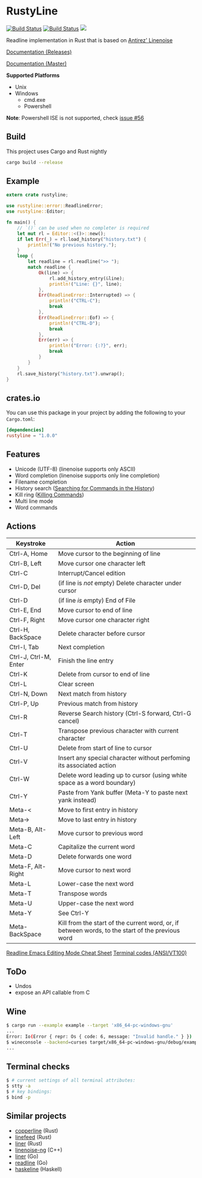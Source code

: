 # RustyLine
[![Build Status](https://travis-ci.org/gwenn/rustyline.svg?branch=master)](https://travis-ci.org/gwenn/rustyline)
[![Build Status](https://ci.appveyor.com/api/projects/status/github/gwenn/rustyline?branch=master&svg=true)](https://ci.appveyor.com/project/gwenn/rustyline)
[![](http://meritbadge.herokuapp.com/rustyline)](https://crates.io/crates/rustyline)

Readline implementation in Rust that is based on [Antirez' Linenoise](https://github.com/antirez/linenoise)

[Documentation (Releases)](https://docs.rs/rustyline)

[Documentation (Master)](https://kkawakam.github.io/rustyline/rustyline/)

**Supported Platforms**
* Unix
* Windows
   * cmd.exe
   * Powershell

**Note**: Powershell ISE is not supported, check [issue #56](https://github.com/kkawakam/rustyline/issues/56)

## Build
This project uses Cargo and Rust nightly
```bash
cargo build --release
```

## Example
```rust
extern crate rustyline;

use rustyline::error::ReadlineError;
use rustyline::Editor;

fn main() {
    // `()` can be used when no completer is required
    let mut rl = Editor::<()>::new();
    if let Err(_) = rl.load_history("history.txt") {
        println!("No previous history.");
    }
    loop {
        let readline = rl.readline(">> ");
        match readline {
            Ok(line) => {
                rl.add_history_entry(&line);
                println!("Line: {}", line);
            },
            Err(ReadlineError::Interrupted) => {
                println!("CTRL-C");
                break
            },
            Err(ReadlineError::Eof) => {
                println!("CTRL-D");
                break
            },
            Err(err) => {
                println!("Error: {:?}", err);
                break
            }
        }
    }
    rl.save_history("history.txt").unwrap();
}
```
                          
## crates.io
You can use this package in your project by adding the following
to your `Cargo.toml`:

```toml
[dependencies]
rustyline = "1.0.0"
```

## Features

 - Unicode (UTF-8) (linenoise supports only ASCII)
 - Word completion (linenoise supports only line completion)
 - Filename completion
 - History search ([Searching for Commands in the History](http://cnswww.cns.cwru.edu/php/chet/readline/readline.html#SEC8))
 - Kill ring ([Killing Commands](http://cnswww.cns.cwru.edu/php/chet/readline/readline.html#IDX3))
 - Multi line mode
 - Word commands

## Actions

Keystroke    | Action
---------    | ------
Ctrl-A, Home | Move cursor to the beginning of line
Ctrl-B, Left | Move cursor one character left
Ctrl-C       | Interrupt/Cancel edition
Ctrl-D, Del  | (if line is *not* empty) Delete character under cursor
Ctrl-D       | (if line *is* empty) End of File
Ctrl-E, End  | Move cursor to end of line
Ctrl-F, Right| Move cursor one character right
Ctrl-H, BackSpace | Delete character before cursor
Ctrl-I, Tab  | Next completion
Ctrl-J, Ctrl-M, Enter | Finish the line entry
Ctrl-K       | Delete from cursor to end of line
Ctrl-L       | Clear screen
Ctrl-N, Down | Next match from history
Ctrl-P, Up   | Previous match from history
Ctrl-R       | Reverse Search history (Ctrl-S forward, Ctrl-G cancel)
Ctrl-T       | Transpose previous character with current character
Ctrl-U       | Delete from start of line to cursor
Ctrl-V       | Insert any special character without perfoming its associated action
Ctrl-W       | Delete word leading up to cursor (using white space as a word boundary)
Ctrl-Y       | Paste from Yank buffer (Meta-Y to paste next yank instead)
Meta-<       | Move to first entry in history
Meta->       | Move to last entry in history
Meta-B, Alt-Left | Move cursor to previous word
Meta-C       | Capitalize the current word
Meta-D       | Delete forwards one word
Meta-F, Alt-Right | Move cursor to next word
Meta-L       | Lower-case the next word
Meta-T       | Transpose words
Meta-U       | Upper-case the next word
Meta-Y       | See Ctrl-Y
Meta-BackSpace | Kill from the start of the current word, or, if between words, to the start of the previous word

[Readline Emacs Editing Mode Cheat Sheet](http://www.catonmat.net/download/readline-emacs-editing-mode-cheat-sheet.pdf)
[Terminal codes (ANSI/VT100)](http://wiki.bash-hackers.org/scripting/terminalcodes)

## ToDo

 - Undos
 - expose an API callable from C

## Wine

```sh
$ cargo run --example example --target 'x86_64-pc-windows-gnu'
...
Error: Io(Error { repr: Os { code: 6, message: "Invalid handle." } })
$ wineconsole --backend=curses target/x86_64-pc-windows-gnu/debug/examples/example.exe
...
```

## Terminal checks

```sh
$ # current settings of all terminal attributes:
$ stty -a
$ # key bindings:
$ bind -p
```

## Similar projects

 - [copperline](https://github.com/srijs/rust-copperline) (Rust)
 - [linefeed](https://github.com/murarth/linefeed) (Rust)
 - [liner](https://github.com/MovingtoMars/liner) (Rust)
 - [linenoise-ng](https://github.com/arangodb/linenoise-ng) (C++)
 - [liner](https://github.com/peterh/liner) (Go)
 - [readline](https://github.com/chzyer/readline) (Go)
 - [haskeline](https://github.com/judah/haskeline) (Haskell)

